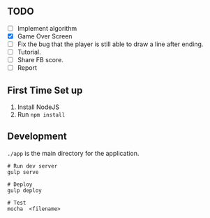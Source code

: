 
## TODO
- [ ] Implement algorithm
- [x] Game Over Screen
- [ ] Fix the bug that the player is still able to draw a line after ending.
- [ ] Tutorial.
- [ ] Share FB score.
- [ ] Report

## First Time Set up
1. Install NodeJS
2. Run `npm install`

## Development
`./app` is the main directory for the application.

```
# Run dev server
gulp serve

# Deploy
gulp deploy

# Test
mocha  <filename>
```

